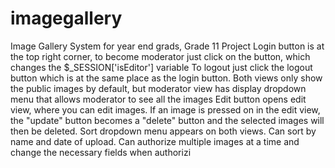 # imagegallery
Image Gallery System for year end grads, Grade 11 Project
Login button is at the top right corner, to become moderator just click on the button, which changes the $_SESSION['isEditor'] variable
To logout just click the logout button which is at the same place as the login button.
Both views only show the public images by default, but moderator view has display dropdown menu that allows moderator to see all the images
Edit button opens edit view, where you can edit images.
If an image is pressed on in the edit view, the "update" button becomes a "delete" button and the selected images will then be deleted.
Sort dropdown menu appears on both views. Can sort by name and date of upload.
Can authorize multiple images at a time and change the necessary fields when authorizi
